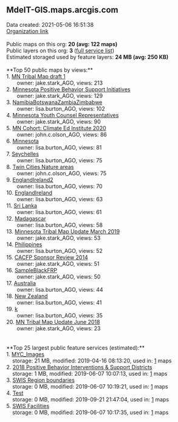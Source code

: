 <h2>MdeIT-GIS.maps.arcgis.com</h2> Data created: 2021-05-06 16:51:38 <br /><a target='new' href='https://MdeIT-GIS.maps.arcgis.com'>Organization link</a><br /><br />Public maps on this org: <b>20 (avg: 122 maps)</b><br />Public layers on this org: <b>3 </b>(<a target='new' href='https://services.arcgis.com/AmlLVBYzKUVfLcs1/ArcGIS/rest/services'>full service list</a>)<br />Estimated storaged used by feature layers: <b>24 MB (avg: 250 KB)</b><br /><br />**Top 50 public maps by views:**<br />  1. <a target='new' href='https://www.arcgis.com/home/item.html?id=585236d581564faf898dfc28f3186058'>MN Tribal Map draft 1</a> <br />  &nbsp;&nbsp;&nbsp;&nbsp; &nbsp;&nbsp;owner: jake.stark_AGO, views: 213<br />  2. <a target='new' href='https://www.arcgis.com/home/item.html?id=890ad7849da24a728913e29d515cab33'>Minnesota Positive Behavior Support Initiatives</a> <br />  &nbsp;&nbsp;&nbsp;&nbsp; &nbsp;&nbsp;owner: jake.stark_AGO, views: 129<br />  3. <a target='new' href='https://www.arcgis.com/home/item.html?id=9aef31ca7b104d5493b63540e55efe2b'>NamibiaBotswanaZambiaZimbabwe</a> <br />  &nbsp;&nbsp;&nbsp;&nbsp; &nbsp;&nbsp;owner: lisa.burton_AGO, views: 102<br />  4. <a target='new' href='https://www.arcgis.com/home/item.html?id=21da449df31a49a5bf70e650ee52de19'>Minnesota Youth Counsel Representatives</a> <br />  &nbsp;&nbsp;&nbsp;&nbsp; &nbsp;&nbsp;owner: jake.stark_AGO, views: 90<br />  5. <a target='new' href='https://www.arcgis.com/home/item.html?id=75b06323f3174772a0d4eff4ba7f0cb9'>MN Cohort: Climate Ed Institute 2020</a> <br />  &nbsp;&nbsp;&nbsp;&nbsp; &nbsp;&nbsp;owner: john.c.olson_AGO, views: 86<br />  6. <a target='new' href='https://www.arcgis.com/home/item.html?id=d107d59b9ec849df8bffe19600816978'>Minnesota</a> <br />  &nbsp;&nbsp;&nbsp;&nbsp; &nbsp;&nbsp;owner: lisa.burton_AGO, views: 81<br />  7. <a target='new' href='https://www.arcgis.com/home/item.html?id=116f730750e946cc9af4e354651329d8'>Seychelles</a> <br />  &nbsp;&nbsp;&nbsp;&nbsp; &nbsp;&nbsp;owner: lisa.burton_AGO, views: 75<br />  8. <a target='new' href='https://www.arcgis.com/home/item.html?id=7b70fd4a454743e4afc36560e335853e'>Twin Cities Nature areas</a> <br />  &nbsp;&nbsp;&nbsp;&nbsp; &nbsp;&nbsp;owner: john.c.olson_AGO, views: 75<br />  9. <a target='new' href='https://www.arcgis.com/home/item.html?id=9a86f593c06e4accae6324a83d77cec1'>EnglandIreland2</a> <br />  &nbsp;&nbsp;&nbsp;&nbsp; &nbsp;&nbsp;owner: lisa.burton_AGO, views: 70<br />  10. <a target='new' href='https://www.arcgis.com/home/item.html?id=6d1f0038dc0e4324926d6481b157c192'>EnglandIreland</a> <br />  &nbsp;&nbsp;&nbsp;&nbsp; &nbsp;&nbsp;owner: lisa.burton_AGO, views: 63<br />  11. <a target='new' href='https://www.arcgis.com/home/item.html?id=3a480d4f222a40a78dd84a87ea2f265c'>Sri Lanka</a> <br />  &nbsp;&nbsp;&nbsp;&nbsp; &nbsp;&nbsp;owner: lisa.burton_AGO, views: 61<br />  12. <a target='new' href='https://www.arcgis.com/home/item.html?id=1b63f41c9a1c4a7e8a586a9dd2ff86c2'>Madagascar</a> <br />  &nbsp;&nbsp;&nbsp;&nbsp; &nbsp;&nbsp;owner: lisa.burton_AGO, views: 58<br />  13. <a target='new' href='https://www.arcgis.com/home/item.html?id=532028a61a8748e9a708d51b722c5fb8'>Minnesota Tribal Map Update March 2019</a> <br />  &nbsp;&nbsp;&nbsp;&nbsp; &nbsp;&nbsp;owner: jake.stark_AGO, views: 53<br />  14. <a target='new' href='https://www.arcgis.com/home/item.html?id=de7aa4ee994e441da19d06b903e99409'>Philippines</a> <br />  &nbsp;&nbsp;&nbsp;&nbsp; &nbsp;&nbsp;owner: lisa.burton_AGO, views: 52<br />  15. <a target='new' href='https://www.arcgis.com/home/item.html?id=06f93d2d1da14a01afb772c01859f793'>CACFP Sponsor Review 2014</a> <br />  &nbsp;&nbsp;&nbsp;&nbsp; &nbsp;&nbsp;owner: jake.stark_AGO, views: 51<br />  16. <a target='new' href='https://www.arcgis.com/home/item.html?id=874510567d1d4f5f82d7ce64ac0ce550'>SampleBlackFRP</a> <br />  &nbsp;&nbsp;&nbsp;&nbsp; &nbsp;&nbsp;owner: jake.stark_AGO, views: 50<br />  17. <a target='new' href='https://www.arcgis.com/home/item.html?id=79a94b2294a745cc8935355536b3021d'>Australia</a> <br />  &nbsp;&nbsp;&nbsp;&nbsp; &nbsp;&nbsp;owner: lisa.burton_AGO, views: 44<br />  18. <a target='new' href='https://www.arcgis.com/home/item.html?id=5d4b3743b0ff4e6492d9916aed390ccc'>New Zealand</a> <br />  &nbsp;&nbsp;&nbsp;&nbsp; &nbsp;&nbsp;owner: lisa.burton_AGO, views: 41<br />  19. <a target='new' href='https://www.arcgis.com/home/item.html?id=535cdc4ecfab47a1b4d9206c22e7925e'>k</a> <br />  &nbsp;&nbsp;&nbsp;&nbsp; &nbsp;&nbsp;owner: lisa.burton_AGO, views: 35<br />  20. <a target='new' href='https://www.arcgis.com/home/item.html?id=ad70633a1ac2419ba5d80d285cd051da'>MN Tribal Map Update June 2018</a> <br />  &nbsp;&nbsp;&nbsp;&nbsp; &nbsp;&nbsp;owner: jake.stark_AGO, views: 23<br /><br /><br />**Top 25 largest public feature services (estimated):**<br /> 1. <a target='new' href='https://www.arcgis.com/home/item.html?id=e0668c0bf36a4bad894bd1de282238fd'>MYC_Images</a><br /> &nbsp;&nbsp;&nbsp;&nbsp;storage: 21 MB, modified: 2019-04-16 08:13:20,  used in: <a target='new' href='https://ed-ind-tb.s3-us-west-1.amazonaws.com/ADI/e0668c0bf36a4bad894bd1de282238fd.html'> 1</a> maps<br /> 2. <a target='new' href='https://www.arcgis.com/home/item.html?id=44e329bba6524b3e95a31bf49c08d453'>2018 Positive Behavior Interventions & Support Districts</a><br /> &nbsp;&nbsp;&nbsp;&nbsp;storage: 1 MB, modified: 2019-06-07 10:07:13,  used in: <a target='new' href='https://ed-ind-tb.s3-us-west-1.amazonaws.com/ADI/44e329bba6524b3e95a31bf49c08d453.html'> 1</a> maps<br /> 3. <a target='new' href='https://www.arcgis.com/home/item.html?id=6e0d79a3bef04bc38798d22841802f87'>SWIS Region boundaries</a><br /> &nbsp;&nbsp;&nbsp;&nbsp;storage: 0 MB, modified: 2019-06-07 10:19:21,  used in: <a target='new' href='https://ed-ind-tb.s3-us-west-1.amazonaws.com/ADI/6e0d79a3bef04bc38798d22841802f87.html'> 1</a> maps<br /> 4. <a target='new' href='https://www.arcgis.com/home/item.html?id=1cfa061b621d4ecbaf4777b3f2a8a534'>Test</a><br /> &nbsp;&nbsp;&nbsp;&nbsp;storage: 0 MB, modified: 2019-09-21 21:47:04,  used in: <a target='new' href='https://ed-ind-tb.s3-us-west-1.amazonaws.com/ADI/1cfa061b621d4ecbaf4777b3f2a8a534.html'> 1</a> maps<br /> 5. <a target='new' href='https://www.arcgis.com/home/item.html?id=cc945c0f48ea4b9c9306105e72e33a70'>SWIS Facilities</a><br /> &nbsp;&nbsp;&nbsp;&nbsp;storage: 0 MB, modified: 2019-06-07 10:17:35,  used in: <a target='new' href='https://ed-ind-tb.s3-us-west-1.amazonaws.com/ADI/cc945c0f48ea4b9c9306105e72e33a70.html'> 1</a> maps<br />